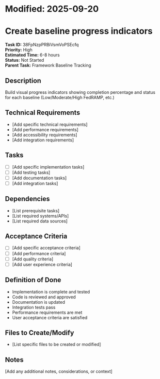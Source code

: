 # Modified: 2025-09-20

# Create baseline progress indicators

**Task ID:** 38FpNzpPRBiVsmVoPSEcfq  
**Priority:** High  
**Estimated Time:** 6-8 hours  
**Status:** Not Started  
**Parent Task:** Framework Baseline Tracking

## Description
Build visual progress indicators showing completion percentage and status for each baseline (Low/Moderate/High FedRAMP, etc.)

## Technical Requirements
- [Add specific technical requirements]
- [Add performance requirements]
- [Add accessibility requirements]
- [Add integration requirements]

## Tasks
- [ ] [Add specific implementation tasks]
- [ ] [Add testing tasks]
- [ ] [Add documentation tasks]
- [ ] [Add integration tasks]

## Dependencies
- [List prerequisite tasks]
- [List required systems/APIs]
- [List required data sources]

## Acceptance Criteria
- [ ] [Add specific acceptance criteria]
- [ ] [Add performance criteria]
- [ ] [Add quality criteria]
- [ ] [Add user experience criteria]

## Definition of Done
- Implementation is complete and tested
- Code is reviewed and approved
- Documentation is updated
- Integration tests pass
- Performance requirements are met
- User acceptance criteria are satisfied

## Files to Create/Modify
- [List specific files to be created or modified]

## Notes
[Add any additional notes, considerations, or context]

